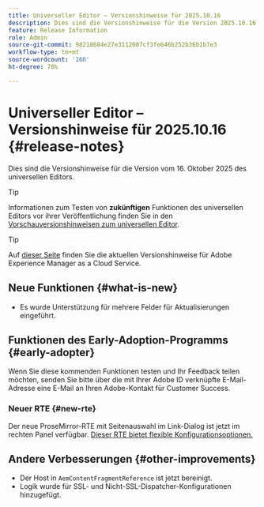 ```yaml
---
title: Universeller Editor – Versionshinweise für 2025.10.16
description: Dies sind die Versionshinweise für die Version 2025.10.16 des universellen Editors.
feature: Release Information
role: Admin
source-git-commit: 98218684e27e3112007cf3fe646b252b36b1b7e3
workflow-type: tm+mt
source-wordcount: '166'
ht-degree: 78%

---
```



# Universeller Editor – Versionshinweise für 2025.10.16 {#release-notes}

Dies sind die Versionshinweise für die Version vom 16. Oktober 2025 des universellen Editors.

>[!TIP]
>
>Informationen zum Testen von **zukünftigen** Funktionen des universellen Editors vor ihrer Veröffentlichung finden Sie in den [Vorschauversionshinweisen zum universellen Editor](/help/release-notes/universal-editor/preview.md).

>[!TIP]
>
>Auf [dieser Seite](/help/release-notes/release-notes-cloud/release-notes-current.md) finden Sie die aktuellen Versionshinweise für Adobe Experience Manager as a Cloud Service.

## Neue Funktionen {#what-is-new}

* Es wurde Unterstützung für mehrere Felder für Aktualisierungen eingeführt.

## Funktionen des Early-Adoption-Programms {#early-adopter}

Wenn Sie diese kommenden Funktionen testen und Ihr Feedback teilen möchten, senden Sie bitte über die mit Ihrer Adobe ID verknüpfte E-Mail-Adresse eine E-Mail an Ihren Adobe-Kontakt für Customer Success.

### Neuer RTE {#new-rte}

Der neue ProseMirror-RTE mit Seitenauswahl im Link-Dialog ist jetzt im rechten Panel verfügbar. [Dieser RTE bietet flexible Konfigurationsoptionen.](/help/implementing/universal-editor/configure-rte.md)

## Andere Verbesserungen {#other-improvements}

* Der Host in `AemContentFragmentReference` ist jetzt bereinigt.
* Logik wurde für SSL- und Nicht-SSL-Dispatcher-Konfigurationen hinzugefügt.
